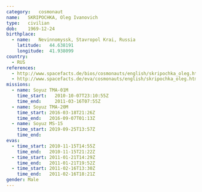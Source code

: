 ```yaml
---
category:	cosmonaut
name:	SKRIPOCHKA, Oleg Ivanovich 
type:	civilian
dob:	1969-12-24
birthplace:
  - name:	Nevinnomyssk, Stavropol Krai, Russia
    latitude:	44.638191
    longitude:	41.938099
country:
  - RUS
references:
  - http://www.spacefacts.de/bios/cosmonauts/english/skripochka_oleg.htm
  - http://www.spacefacts.de/eva/cosmonauts/english/skripochka_oleg.htm
missions:
  - name: Soyuz TMA-01M
    time_start:   2010-10-07T23:10:55Z
    time_end:     2011-03-16T07:55Z
  - name: Soyuz TMA-20M
    time_start: 2016-03-18T21:26Z
    time_end:   2016-09-07T01:13Z
  - name: Soyuz MS-15
    time_start: 2019-09-25T13:57Z
    time_end:
evas:
  - time_start: 2010-11-15T14:55Z
    time_end:   2010-11-15T21:22Z
  - time_start: 2011-01-21T14:29Z
    time_end:   2011-01-21T19:52Z
  - time_start: 2011-02-16T13:30Z
    time_end:   2011-02-16T18:21Z
gender:	Male
---
```

